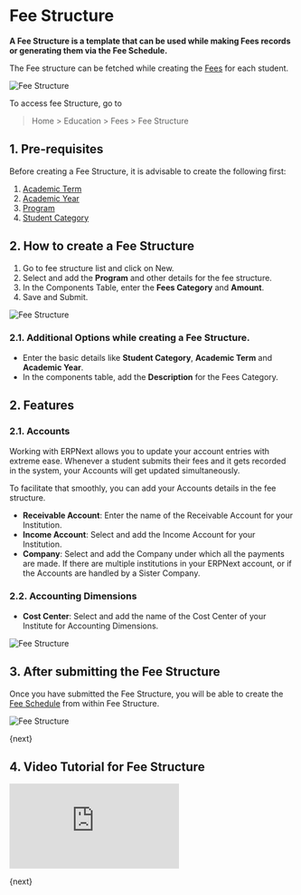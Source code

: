 <!-- add-breadcrumbs -->
# Fee Structure

**A Fee Structure is a template that can be used while making Fees records or generating them via the Fee Schedule.**

The Fee structure can be fetched while creating the [Fees](/docs/user/manual/en/education/fees) for each student.

![Fee Structure](/docs/assets/img/education/education-fee-structure-2.png)

To access fee Structure, go to

> Home > Education > Fees > Fee Structure

## 1. Pre-requisites

Before creating a Fee Structure, it is advisable to create the following first:

1. [Academic Term](/docs/user/manual/en/education/academic-term)
2. [Academic Year](/docs/user/manual/en/education/academic-year)
3. [Program](/docs/user/manual/en/education/program)
4. [Student Category](/docs/user/manual/en/education/student-category)

## 2. How to create a Fee Structure

1. Go to fee structure list and click on New.
1. Select and add the **Program** and other details for the fee structure.
1. In the Components Table, enter the **Fees Category** and **Amount**.
1. Save and Submit.

![Fee Structure](/docs/assets/img/education/education-fee-structure-1.gif)

### 2.1. Additional Options while creating a Fee Structure.

* Enter the basic details like **Student Category**, **Academic Term** and **Academic Year**.
* In the components table, add the **Description** for the Fees Category.

## 2. Features

### 2.1. Accounts

Working with ERPNext allows you to update your account entries with extreme ease. Whenever a student submits their fees and it gets recorded in the system, your Accounts will get updated simultaneously.

To facilitate that smoothly, you can add your Accounts details in the fee structure.

* **Receivable Account**: Enter the name of the Receivable Account for your Institution.
* **Income Account**: Select and add the Income Account for your Institution.
* **Company**: Select and add the Company under which all the payments are made. If there are multiple institutions in your ERPNext account, or if the Accounts are handled by a Sister Company.

### 2.2. Accounting Dimensions

* **Cost Center**: Select and add the name of the Cost Center of your Institute for Accounting Dimensions.

![Fee Structure](/docs/assets/img/education/education-fee-structure-3.png)

## 3. After submitting the Fee Structure

Once you have submitted the Fee Structure, you will be able to create the [Fee Schedule](/docs/user/manual/en/education/fee-schedule) from within Fee Structure.

![Fee Structure](/docs/assets/img/education/education-fee-structure-4.png)

{next}

## 4. Video Tutorial for Fee Structure


<div>
    <div class='embed-container'>
        <iframe src='https://www.youtube.com/embed//_ZkvyVnWgYk' frameborder='0' allowfullscreen>
        </iframe>
    </div>
</div>

{next}
